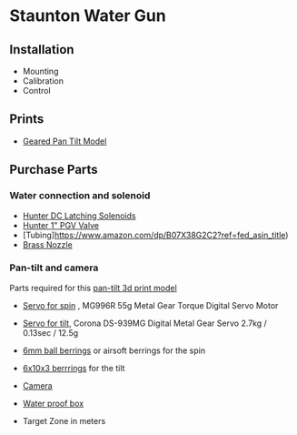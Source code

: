 # Staunton Water Gun

## Installation

* Mounting
* Calibration
* Control

## Prints

* [Geared Pan Tilt Model](https://www.thingiverse.com/thing:898517)

## Purchase Parts

### Water connection and solenoid
* [Hunter DC Latching Solenoids](https://www.amazon.com/Hunter-458200-DC-Latching-Solenoids/dp/B002P4WKUM/ref=asc_df_B002P4WKUM/?tag=hyprod-20&linkCode=df0&hvadid=692875362841&hvpos=&hvnetw=g&hvrand=16697120998993966118&hvpone=&hvptwo=&hvqmt=&hvdev=c&hvdvcmdl=&hvlocint=&hvlocphy=9193483&hvtargid=pla-2281435178058&psc=1&mcid=621eb40e170d368d881ee39c148d376d&hvocijid=16697120998993966118-B002P4WKUM-&hvexpln=73&gad_source=1)
* [Hunter 1&#34; PGV Valve](https://www.amazon.com/Hunter-Industries-RTL0502PGV101G-Irrigation-Valve/dp/B000678LWQ/ref=pd_bxgy_d_sccl_1/145-3361942-2534735?pd_rd_w=pVW5C&content-id=amzn1.sym.c51e3ad7-b551-4b1a-b43c-3cf69addb649&pf_rd_p=c51e3ad7-b551-4b1a-b43c-3cf69addb649&pf_rd_r=AWR66PKY85XZ4G43CW2T&pd_rd_wg=HOlQl&pd_rd_r=04a3c949-fc2e-46b8-a406-753ee41b64ad&pd_rd_i=B000678LWQ&th=1)
* [Tubing]https://www.amazon.com/dp/B07X38G2C2?ref=fed_asin_title)
* [Brass Nozzle](https://www.amazon.com/dp/B07CQ7VJXT?ref=fed_asin_title)

### Pan-tilt and camera
Parts required for this [pan-tilt 3d print model](https://www.thingiverse.com/thing:898517) 
* [Servo for spin](https://www.amazon.com/dp/B07MFK266B?ref=fed_asin_title) , MG996R 55g Metal Gear Torque Digital Servo Motor
* [Servo for tilt](https://hobbyking.com/en_us/corona-939mg-digital-metal-gear-servo-2-7kg-0-13sec-12-5g.html),  Corona DS-939MG Digital Metal Gear Servo 2.7kg / 0.13sec / 12.5g
* [6mm ball berrings](https://www.amazon.com/dp/B07SV6QSR3?ref=fed_asin_title) or airsoft berrings for the spin
* [6x10x3 berrrings](https://www.amazon.com/gp/product/B00LN4FEDK/ref=ox_sc_act_title_1?smid=A2K9LPIKMYRD4L&psc=1) for the tilt
* [Camera](https://www.amazon.com/dp/B0CXSHXYYN?ref=fed_asin_title)
* [Water proof box](https://www.amazon.com/dp/B09N7LB65M?ref=fed_asin_title)


* Target Zone in meters
